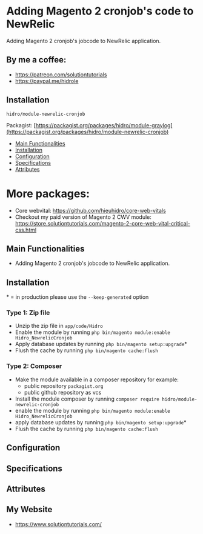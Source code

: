 # Adding Magento 2 cronjob's code to NewRelic

Adding Magento 2 cronjob's jobcode to NewRelic application.


## By me a coffee:
- https://patreon.com/solutiontutorials
- https://paypal.me/hidrole

## Installation

    hidro/module-newrelic-cronjob

Packagist: [https://packagist.org/packages/hidro/module-graylog](https://packagist.org/packages/hidro/module-newrelic-cronjob)

 - [Main Functionalities](#markdown-header-main-functionalities)
 - [Installation](#markdown-header-installation)
 - [Configuration](#markdown-header-configuration)
 - [Specifications](#markdown-header-specifications)
 - [Attributes](#markdown-header-attributes)


# More packages: 
- Core webvital: https://github.com/hieuhidro/core-web-vitals
- Checkout my paid version of Magento 2 CWV module: https://store.solutiontutorials.com/magento-2-core-web-vital-critical-css.html


## Main Functionalities

- Adding Magento 2 cronjob's jobcode to NewRelic application.

## Installation
\* = in production please use the `--keep-generated` option

### Type 1: Zip file

 - Unzip the zip file in `app/code/Hidro`
 - Enable the module by running `php bin/magento module:enable Hidro_NewrelicCronjob`
 - Apply database updates by running `php bin/magento setup:upgrade`\*
 - Flush the cache by running `php bin/magento cache:flush`

### Type 2: Composer

 - Make the module available in a composer repository for example:
    - public repository `packagist.org`
    - public github repository as vcs
 - Install the module composer by running `composer require hidro/module-newrelic-cronjob`
 - enable the module by running `php bin/magento module:enable Hidro_NewrelicCronjob`
 - apply database updates by running `php bin/magento setup:upgrade`\*
 - Flush the cache by running `php bin/magento cache:flush`


## Configuration

## Specifications

## Attributes

## My Website
 - https://www.solutiontutorials.com/
